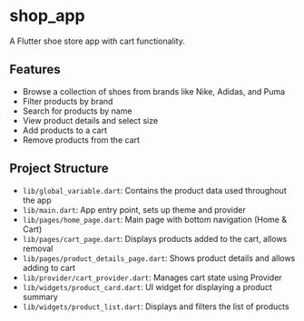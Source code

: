 # shop_app

A Flutter shoe store app with cart functionality.

## Features

- Browse a collection of shoes from brands like Nike, Adidas, and Puma
- Filter products by brand
- Search for products by name
- View product details and select size
- Add products to a cart
- Remove products from the cart

## Project Structure

- `lib/global_variable.dart`: Contains the product data used throughout the app
- `lib/main.dart`: App entry point, sets up theme and provider
- `lib/pages/home_page.dart`: Main page with bottom navigation (Home & Cart)
- `lib/pages/cart_page.dart`: Displays products added to the cart, allows removal
- `lib/pages/product_details_page.dart`: Shows product details and allows adding to cart
- `lib/provider/cart_provider.dart`: Manages cart state using Provider
- `lib/widgets/product_card.dart`: UI widget for displaying a product summary
- `lib/widgets/product_list.dart`: Displays and filters the list of products
